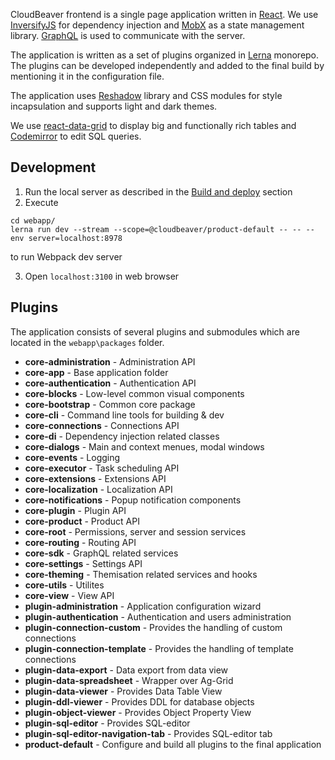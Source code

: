 CloudBeaver frontend is a single page application written in [React](https://reactjs.org).
We use [InversifyJS](https://github.com/inversify/InversifyJS) for dependency injection and [MobX](https://mobx.js.org) as a state management library. [GraphQL](https://graphql.org) is used to communicate with the server.

The application is written as a set of plugins organized in [Lerna](https://github.com/lerna/lerna) monorepo. The plugins can be developed independently and added to the final build by mentioning it in the configuration file.

The application uses [Reshadow](https://reshadow.dev) library and CSS modules for style incapsulation and supports light and dark themes.

We use [react-data-grid](https://github.com/adazzle/react-data-grid) to display big and functionally rich tables and [Codemirror](https://codemirror.net/2/) to edit SQL queries.

## Development
1. Run the local server as described in the [Build and deploy](https://github.com/dbeaver/cloudbeaver/wiki/Build-and-deploy) section
2. Execute
```
cd webapp/
lerna run dev --stream --scope=@cloudbeaver/product-default -- -- --env server=localhost:8978
```
to run Webpack dev server

3. Open `localhost:3100` in web browser

## Plugins
The application consists of several plugins and submodules which are located in the `webapp\packages` folder.
* **core-administration** - Administration API
* **core-app** - Base application folder
* **core-authentication** - Authentication API
* **core-blocks** - Low-level common visual components
* **core-bootstrap** - Common core package
* **core-cli** - Command line tools for building & dev
* **core-connections** - Connections API
* **core-di** - Dependency injection related classes
* **core-dialogs** - Main and context menues, modal windows
* **core-events** - Logging
* **core-executor** - Task scheduling API
* **core-extensions** - Extensions API
* **core-localization** - Localization API
* **core-notifications** - Popup notification components
* **core-plugin** - Plugin API
* **core-product** - Product API
* **core-root** - Permissions, server and session services
* **core-routing** - Routing API
* **core-sdk** - GraphQL related services
* **core-settings** - Settings API
* **core-theming** - Themisation related services and hooks
* **core-utils** - Utilites
* **core-view** - View API
* **plugin-administration** - Application configuration wizard
* **plugin-authentication** - Authentication and users administration
* **plugin-connection-custom** - Provides the handling of custom connections
* **plugin-connection-template** - Provides the handling of template connections
* **plugin-data-export** - Data export from data view
* **plugin-data-spreadsheet** - Wrapper over Ag-Grid
* **plugin-data-viewer** - Provides Data Table View
* **plugin-ddl-viewer** - Provides DDL for database objects
* **plugin-object-viewer** - Provides Object Property View
* **plugin-sql-editor** - Provides SQL-editor
* **plugin-sql-editor-navigation-tab** - Provides SQL-editor tab
* **product-default** - Configure and build all plugins to the final application
